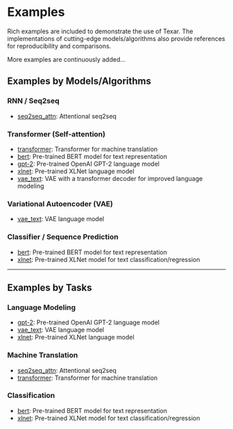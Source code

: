 # Examples #

Rich examples are included to demonstrate the use of Texar. The implementations of cutting-edge models/algorithms also provide references for reproducibility and comparisons. 

More examples are continuously added...

## Examples by Models/Algorithms ##

### RNN / Seq2seq ###

* [seq2seq_attn](./seq2seq_attn): Attentional seq2seq

### Transformer (Self-attention) ###

* [transformer](./transformer): Transformer for machine translation
* [bert](./bert): Pre-trained BERT model for text representation
* [gpt-2](./gpt-2): Pre-trained OpenAI GPT-2 language model
* [xlnet](./xlnet): Pre-trained XLNet language model
* [vae_text](./vae_text): VAE with a transformer decoder for improved language modeling 

### Variational Autoencoder (VAE) ###

* [vae_text](./vae_text): VAE language model

### Classifier / Sequence Prediction ###

* [bert](./bert): Pre-trained BERT model for text representation
* [xlnet](./xlnet): Pre-trained XLNet model for text classification/regression

---

## Examples by Tasks

### Language Modeling ###

* [gpt-2](./gpt-2): Pre-trained OpenAI GPT-2 language model
* [vae_text](./vae_text): VAE language model
* [xlnet](./xlnet): Pre-trained XLNet language model

### Machine Translation ###

* [seq2seq_attn](./seq2seq_attn): Attentional seq2seq
* [transformer](./transformer): Transformer for machine translation

### Classification ###

* [bert](./bert): Pre-trained BERT model for text representation
* [xlnet](./xlnet): Pre-trained XLNet model for text classification/regression

